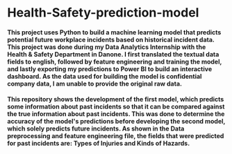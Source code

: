 # Health-Safety-prediction-model
#### This project uses Python to build a machine learning model that predicts potential future workplace incidents based on historical incident data. This project was done during my Data Analytics Internship with the Health & Safety Department in Danone. I first translated the textual data fields to english, followed by feature engineering and training the model, and lastly exporting my predictions to Power BI to build an interactive dashboard. As the data used for building the model is confidential company data, I am unable to provide the original raw data. 

#### This repository shows the development of the first model, which predicts some information about past incidents so that it can be compared against the true information about past incidents. This was done to determine the accuracy of the model's predictions before developing the second model, which solely predicts future incidents. As shown in the Data preprocessing and feature engineering file, the fields that were predicted for past incidents are: Types of Injuries and Kinds of Hazards.
